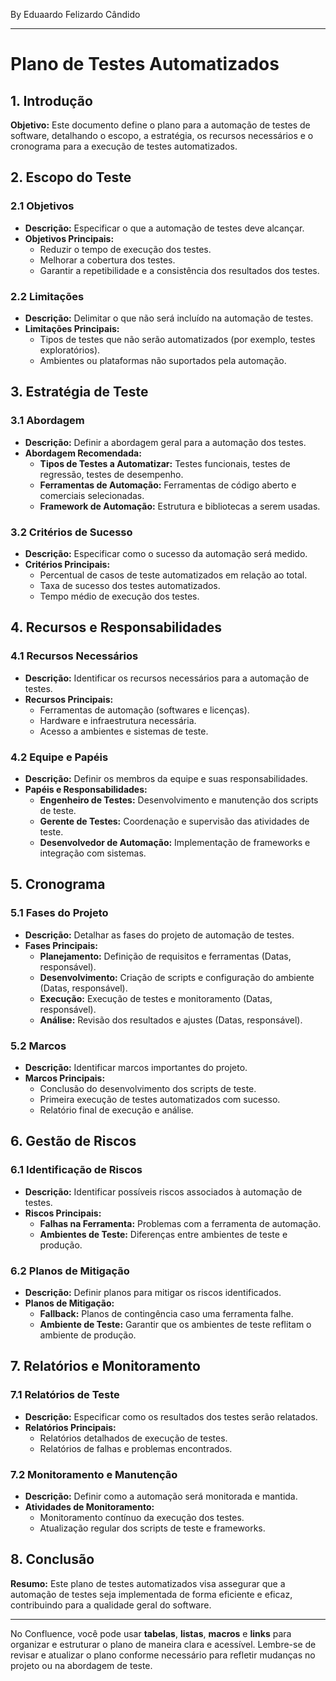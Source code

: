 By Eduaardo Felizardo Cândido

---
# Plano de Testes Automatizados

## 1. Introdução

**Objetivo:** Este documento define o plano para a automação de testes de software, detalhando o escopo, a estratégia, os recursos necessários e o cronograma para a execução de testes automatizados.

## 2. Escopo do Teste

### 2.1 Objetivos

- **Descrição:** Especificar o que a automação de testes deve alcançar.
- **Objetivos Principais:**
  - Reduzir o tempo de execução dos testes.
  - Melhorar a cobertura dos testes.
  - Garantir a repetibilidade e a consistência dos resultados dos testes.

### 2.2 Limitações

- **Descrição:** Delimitar o que não será incluído na automação de testes.
- **Limitações Principais:**
  - Tipos de testes que não serão automatizados (por exemplo, testes exploratórios).
  - Ambientes ou plataformas não suportados pela automação.

## 3. Estratégia de Teste

### 3.1 Abordagem

- **Descrição:** Definir a abordagem geral para a automação dos testes.
- **Abordagem Recomendada:**
  - **Tipos de Testes a Automatizar:** Testes funcionais, testes de regressão, testes de desempenho.
  - **Ferramentas de Automação:** Ferramentas de código aberto e comerciais selecionadas.
  - **Framework de Automação:** Estrutura e bibliotecas a serem usadas.

### 3.2 Critérios de Sucesso

- **Descrição:** Especificar como o sucesso da automação será medido.
- **Critérios Principais:**
  - Percentual de casos de teste automatizados em relação ao total.
  - Taxa de sucesso dos testes automatizados.
  - Tempo médio de execução dos testes.

## 4. Recursos e Responsabilidades

### 4.1 Recursos Necessários

- **Descrição:** Identificar os recursos necessários para a automação de testes.
- **Recursos Principais:**
  - Ferramentas de automação (softwares e licenças).
  - Hardware e infraestrutura necessária.
  - Acesso a ambientes e sistemas de teste.

### 4.2 Equipe e Papéis

- **Descrição:** Definir os membros da equipe e suas responsabilidades.
- **Papéis e Responsabilidades:**
  - **Engenheiro de Testes:** Desenvolvimento e manutenção dos scripts de teste.
  - **Gerente de Testes:** Coordenação e supervisão das atividades de teste.
  - **Desenvolvedor de Automação:** Implementação de frameworks e integração com sistemas.

## 5. Cronograma

### 5.1 Fases do Projeto

- **Descrição:** Detalhar as fases do projeto de automação de testes.
- **Fases Principais:**
  - **Planejamento:** Definição de requisitos e ferramentas (Datas, responsável).
  - **Desenvolvimento:** Criação de scripts e configuração do ambiente (Datas, responsável).
  - **Execução:** Execução de testes e monitoramento (Datas, responsável).
  - **Análise:** Revisão dos resultados e ajustes (Datas, responsável).

### 5.2 Marcos

- **Descrição:** Identificar marcos importantes do projeto.
- **Marcos Principais:**
  - Conclusão do desenvolvimento dos scripts de teste.
  - Primeira execução de testes automatizados com sucesso.
  - Relatório final de execução e análise.

## 6. Gestão de Riscos

### 6.1 Identificação de Riscos

- **Descrição:** Identificar possíveis riscos associados à automação de testes.
- **Riscos Principais:**
  - **Falhas na Ferramenta:** Problemas com a ferramenta de automação.
  - **Ambientes de Teste:** Diferenças entre ambientes de teste e produção.

### 6.2 Planos de Mitigação

- **Descrição:** Definir planos para mitigar os riscos identificados.
- **Planos de Mitigação:**
  - **Fallback:** Planos de contingência caso uma ferramenta falhe.
  - **Ambiente de Teste:** Garantir que os ambientes de teste reflitam o ambiente de produção.

## 7. Relatórios e Monitoramento

### 7.1 Relatórios de Teste

- **Descrição:** Especificar como os resultados dos testes serão relatados.
- **Relatórios Principais:**
  - Relatórios detalhados de execução de testes.
  - Relatórios de falhas e problemas encontrados.

### 7.2 Monitoramento e Manutenção

- **Descrição:** Definir como a automação será monitorada e mantida.
- **Atividades de Monitoramento:**
  - Monitoramento contínuo da execução dos testes.
  - Atualização regular dos scripts de teste e frameworks.

## 8. Conclusão

**Resumo:** Este plano de testes automatizados visa assegurar que a automação de testes seja implementada de forma eficiente e eficaz, contribuindo para a qualidade geral do software.

---

No Confluence, você pode usar **tabelas**, **listas**, **macros** e **links** para organizar e estruturar o plano de maneira clara e acessível. Lembre-se de revisar e atualizar o plano conforme necessário para refletir mudanças no projeto ou na abordagem de teste.